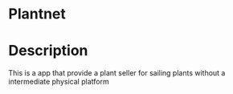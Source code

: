 # Plantnet
<h1>Description</h1>
<p>This is a app that provide a plant seller for sailing plants without a intermediate physical platform</p>
